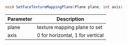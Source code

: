 ```csharp
void SetFaceTextureMappingPlane(Plane plane, int axis)
```

| Parameter | Description |
|---|---|
| plane | texture mapping plane to set |
| axis | 0 for horizontal, 1 for vertical |